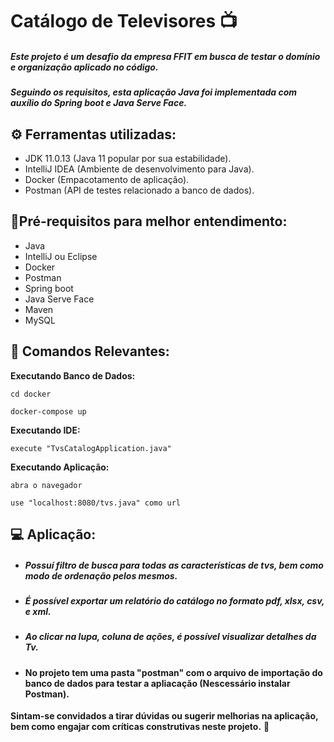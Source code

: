 # Catálogo de Televisores :tv:

##### Este projeto é um desafio da empresa FFIT em busca de testar o domínio e  organização aplicado no código. 

##### Seguindo os requisitos, esta aplicação Java foi implementada com auxílio do Spring boot e Java Serve Face.



## :gear: **Ferramentas utilizadas:** 

- JDK 11.0.13 (Java 11 popular por sua estabilidade).
- IntelliJ IDEA (Ambiente de desenvolvimento para Java).
- Docker (Empacotamento de aplicação).
- Postman (API de testes relacionado a banco de dados).

## :pencil:**Pré-requisitos para melhor entendimento:** 

- Java
- IntelliJ ou Eclipse
- Docker
- Postman
- Spring boot
- Java Serve Face
- Maven
- MySQL

## 👣 Comandos Relevantes:

 **Executando Banco de Dados:**

```
cd docker

docker-compose up

```

 **Executando IDE:**

```
execute "TvsCatalogApplication.java"

```

**Executando Aplicação:**

```
abra o navegador

use "localhost:8080/tvs.java" como url
```


## :computer: Aplicação:

- ##### Possuí filtro de busca para todas as características de tvs, bem como modo de ordenação pelos mesmos. 

- ##### É possível exportar um relatório do catálogo no formato pdf, xlsx, csv, e xml. 

- ##### Ao clicar na lupa, coluna de ações, é possível visualizar detalhes da Tv.

- #### No projeto tem uma pasta "postman" com o arquivo de importação do banco de dados para testar a apliacação (Nescessário instalar Postman).


**Sintam-se convidados a tirar dúvidas ou sugerir melhorias na aplicação, bem como engajar com críticas construtivas neste projeto.** :new_moon_with_face:
